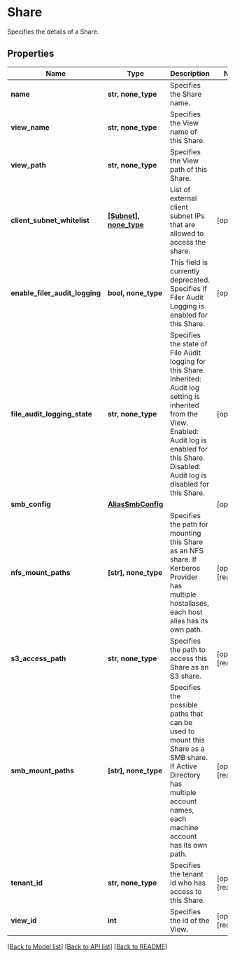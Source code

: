 # Share

Specifies the details of a Share.

## Properties
Name | Type | Description | Notes
------------ | ------------- | ------------- | -------------
**name** | **str, none_type** | Specifies the Share name. | 
**view_name** | **str, none_type** | Specifies the View name of this Share. | 
**view_path** | **str, none_type** | Specifies the View path of this Share. | 
**client_subnet_whitelist** | [**[Subnet], none_type**](Subnet.md) | List of external client subnet IPs that are allowed to access the share. | [optional] 
**enable_filer_audit_logging** | **bool, none_type** | This field is currently deprecated. Specifies if Filer Audit Logging is enabled for this Share. | [optional] 
**file_audit_logging_state** | **str, none_type** | Specifies the state of File Audit logging for this Share. Inherited: Audit log setting is inherited from the  View. Enabled: Audit log is enabled for this Share. Disabled: Audit log is disabled for this Share. | [optional] 
**smb_config** | [**AliasSmbConfig**](AliasSmbConfig.md) |  | [optional] 
**nfs_mount_paths** | **[str], none_type** | Specifies the path for mounting this Share as an NFS share. If Kerberos Provider has multiple hostaliases, each host alias has its own path. | [optional] [readonly] 
**s3_access_path** | **str, none_type** | Specifies the path to access this Share as an S3 share. | [optional] [readonly] 
**smb_mount_paths** | **[str], none_type** | Specifies the possible paths that can be used to mount this Share as a SMB share. If Active Directory has multiple account names, each machine account has its own path. | [optional] [readonly] 
**tenant_id** | **str, none_type** | Specifies the tenant id who has access to this Share. | [optional] [readonly] 
**view_id** | **int** | Specifies the id of the View. | [optional] [readonly] 

[[Back to Model list]](../README.md#documentation-for-models) [[Back to API list]](../README.md#documentation-for-api-endpoints) [[Back to README]](../README.md)



